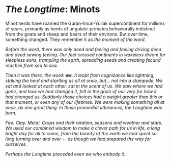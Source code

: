 # *The Longtime*: Minots

Minot herds have roamed the Guran-Imun-Yuliak supercontinent for millions of years, primarily as herds of ungulate-primates behaviorally indistinct from the goats and sheep and bears of their environs. But over time, something changed. They remember it as *the moment of the word*.

*Before the word, there was only deed and feeling and feeling driving deed and deed sewing feeling. Our feet crossed continents in wakeless dream for sleepless eons, trampling the earth, spreading seeds and creating fecund reaches from sea to sea.*

*Then it was there, the word: **we**. It leapt from cognizance like lightning, striking the herd and startling us all at once, but... not into a stampede. We sat and looked at each other, sat in the scent of us. We saw where we had gone, and how we had changed it, felt in the grain of our very fur how it had changed us. Suddenly those choices had a weight greater than this or that moment, or even any of our lifetimes. We were making something all at once, as one great thing. In those primordial utterances, the Longtime was born.*

*Fire. Clay. Metal. Crops and their rotation, seasons and weather and stars. We used our combined wisdom to make a clever path for us in life, a long bright day for all to come, from the bounty of the earth we had spent so long turning over and over -- as though we had prepared the way for ourselves.*

*Perhaps the Longtime preceded even we who embody it.*
